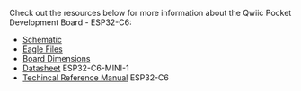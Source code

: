 Check out the resources below for more information about the Qwiic Pocket Development Board - ESP32-C6:

* [Schematic](assets/board_files/Qwiic_Pocket_Dev_ESP32_C6.pdf)
* [Eagle Files](assets/board_files/Qwiic_Pocket_Dev_ESP32_C6.zip)
* [Board Dimensions](assets/board_files/Qwiic_Pocket_Dev_ESP32_C6-Dimensions.png)
* [Datasheet](assets/component_documentation/ESP32-C6-MINI-1-Datasheet.pdf) ESP32-C6-MINI-1
* [Techincal Reference Manual](assets/component_documentation/ESP32-C6_Technical_Reference_Manual.pdf) ESP32-C6
